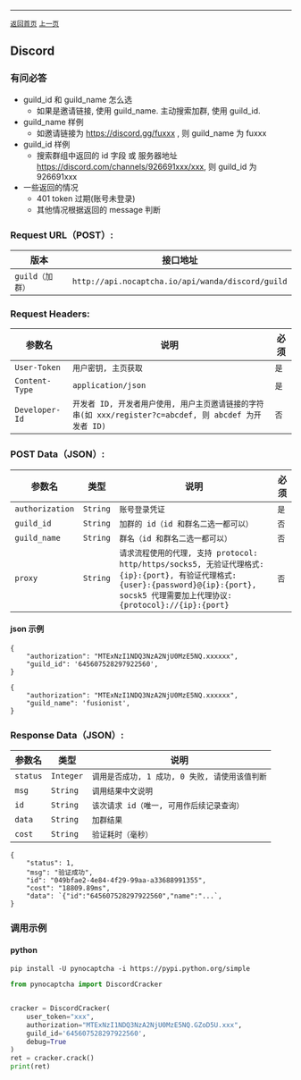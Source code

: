 ------
[`返回首页`](../README.md)    [`上一页`](tls.md)

## Discord
### 有问必答

* guild_id 和 guild_name 怎么选
    * 如果是邀请链接, 使用 guild_name. 主动搜索加群, 使用 guild_id.
* guild_name 样例
    * 如邀请链接为 https://discord.gg/fuxxx , 则 guild_name 为 fuxxx
* guild_id 样例
    * 搜索群组中返回的 id 字段 或 服务器地址 https://discord.com/channels/926691xxx/xxx, 则 guild_id 为 926691xxx
* 一些返回的情况
    * 401 token 过期(账号未登录)
    * 其他情况根据返回的 message 判断

### Request URL（POST）:

| 版本               | 接口地址                                                    |
|------------------|---------------------------------------------------------|
| `guild（加群）` | `http://api.nocaptcha.io/api/wanda/discord/guild` |

### Request Headers:

| 参数名            | 说明                 | 必须  |
|----------------|--------------------|-----|
| `User-Token`   | `用户密钥, 主页获取`       | `是` |
| `Content-Type` | `application/json` | `是` |
| `Developer-Id` | `开发者 ID, 开发者用户使用, 用户主页邀请链接的字符串(如 xxx/register?c=abcdef, 则 abcdef 为开发者 ID)`           | `否` |

### POST Data（JSON）:

| 参数名          | 类型        | 说明                                                                                                                                                             | 必须  |
|--------------|-----------|----------------------------------------------------------------------------------------------------------------------------------------------------------------|-----|
| `authorization`           | `String`  | `账号登录凭证`                                                                                                                          | `是` |
| `guild_id`        | `String`  | `加群的 id（id 和群名二选一都可以）`       | `否` |
| `guild_name`        | `String`  | `群名（id 和群名二选一都可以）`       | `否` |
| `proxy`         | `String`  | `请求流程使用的代理, 支持 protocol: http/https/socks5, 无验证代理格式: {ip}:{port}, 有验证代理格式: {user}:{password}@{ip}:{port}, socsk5 代理需要加上代理协议: {protocol}://{ip}:{port}`   | `否` |

#### json 示例

```
{
    "authorization": "MTExNzI1NDQ3NzA2NjU0MzE5NQ.xxxxxx",
    "guild_id": '645607528297922560',
}
```

```
{
    "authorization": "MTExNzI1NDQ3NzA2NjU0MzE5NQ.xxxxxx",
    "guild_name": 'fusionist',
}
```

### Response Data（JSON）:

| 参数名            | 类型        | 说明                            |
|----------------|-----------|-------------------------------|
| `status`       | `Integer` | `调用是否成功, 1 成功, 0 失败, 请使用该值判断` |
| `msg`          | `String`  | `调用结果中文说明`                    |
| `id`           | `String`  | `该次请求 id（唯一, 可用作后续记录查询）`      |
| `data`         | `String`  | `加群结果`    |
| `cost`         | `String`  | `验证耗时（毫秒）`                    |

```
{
    "status": 1,
    "msg": "验证成功",
    "id": "049bfae2-4e84-4f29-99aa-a33688991355",
    "cost": "18809.89ms",
    "data": `{"id":"645607528297922560","name":"...`,
}
```

### 调用示例

#### python

```shell
pip install -U pynocaptcha -i https://pypi.python.org/simple
```

```python
from pynocaptcha import DiscordCracker


cracker = DiscordCracker(
    user_token="xxx",
    authorization="MTExNzI1NDQ3NzA2NjU0MzE5NQ.GZoD5U.xxx",
    guild_id='645607528297922560',
    debug=True
)
ret = cracker.crack()
print(ret)
```
